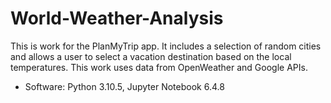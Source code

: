 # World-Weather-Analysis

This is work for the PlanMyTrip app. It includes a selection of random cities and allows a user to select a vacation destination based on the local temperatures. This work uses data from OpenWeather and Google APIs.

- Software: Python 3.10.5, Jupyter Notebook 6.4.8